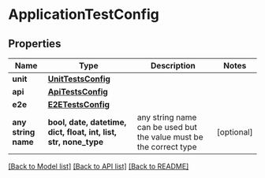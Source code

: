 # ApplicationTestConfig


## Properties
Name | Type | Description | Notes
------------ | ------------- | ------------- | -------------
**unit** | [**UnitTestsConfig**](UnitTestsConfig.md) |  | 
**api** | [**ApiTestsConfig**](ApiTestsConfig.md) |  | 
**e2e** | [**E2ETestsConfig**](E2ETestsConfig.md) |  | 
**any string name** | **bool, date, datetime, dict, float, int, list, str, none_type** | any string name can be used but the value must be the correct type | [optional]

[[Back to Model list]](../README.md#documentation-for-models) [[Back to API list]](../README.md#documentation-for-api-endpoints) [[Back to README]](../README.md)


